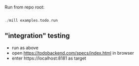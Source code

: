 
Run from repo root:

```scala

./mill examples.todo.run

```


## "integration" testing

- run as above
- open https://todobackend.com/specs/index.html in browser
- enter https://localhost:8181 as target


